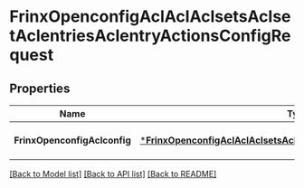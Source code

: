 # FrinxOpenconfigAclAclAclsetsAclsetAclentriesAclentryActionsConfigRequest

## Properties
Name | Type | Description | Notes
------------ | ------------- | ------------- | -------------
**FrinxOpenconfigAclconfig** | [***FrinxOpenconfigAclAclAclsetsAclsetAclentriesAclentryActionsConfig**](frinx.openconfig.acl.acl.aclsets.aclset.aclentries.aclentry.actions.Config.md) |  | [optional] [default to null]

[[Back to Model list]](../README.md#documentation-for-models) [[Back to API list]](../README.md#documentation-for-api-endpoints) [[Back to README]](../README.md)


